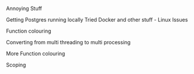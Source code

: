 Annoying Stuff

Getting Postgres running locally
Tried Docker and other stuff - Linux Issues

Function colouring

Converting from multi threading to multi processing

More Function colouring

Scoping